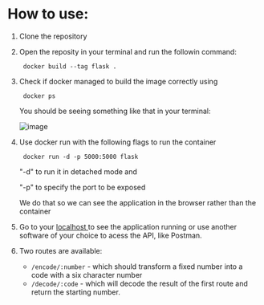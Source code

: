 # How to use:
1. Clone the repository 
2. Open the reposity in your terminal and run the followin command:

    <code> docker build --tag flask . </code>

3. Check if docker managed to build the image correctly using

    <code> docker ps </code>

    You should be seeing something like that in your terminal:

    ![image](https://user-images.githubusercontent.com/40416044/187300250-a0b7e4a5-5b49-44b0-a203-9a5062922b3c.png)


4. Use docker run with the following flags to run the container

    <code>  docker run -d -p 5000:5000 flask </code>

    "-d" to run it in detached mode and 

    "-p" to specify the port to be exposed

    We do that so we can see the application in the browser rather than the container

5. Go to your <a href="http://localhost:5000/"> localhost </a>  to see the application running or use another software of your choice to acess the API, like Postman.

6. Two routes are available: 
    - <code>/encode/:number</code>  - which should transform a fixed number into a code with a six character number
    - <code>/decode/:code</code> - which will decode the result of the first route and return the starting number.

